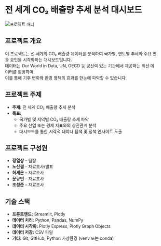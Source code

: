 # 전 세계 CO₂ 배출량 추세 분석 대시보드

![프로젝트 배너](https://i.pinimg.com/736x/01/9b/fb/019bfb0f4cc383ed5f31a2b577dfa30d.jpg)

## 프로젝트 개요

이 프로젝트는 전 세계의 CO₂ 배출량 데이터를 분석하여 국가별, 연도별 추세와 주요 변동 요인을 시각화하는 대시보드입니다.  
데이터는 Our World in Data, UN, OECD 등 공신력 있는 기관에서 제공하는 최신 데이터를 활용하며,  
이를 통해 기후 변화와 환경 정책의 효과를 한눈에 파악할 수 있습니다.

## 프로젝트 주제

- **주제:** 전 세계 CO₂ 배출량 추세 분석  
- **목표:**  
  - 국가별 및 지역별 CO₂ 배출량 추세 파악  
  - 주요 산업 또는 경제 지표와의 상관관계 분석  
  - 대시보드를 통한 시각적 데이터 탐색 및 정책 인사이트 도출

## 프로젝트 구성원

- **정열상** – 팀장  
- **노산결** – 자료조사/발표
- **허세은** – 자료조사
- **문규빈** – 자료조사
- **조성준** – 자료조사

## 기술 스택

- **프론트엔드:** Streamlit, Plotly
- **데이터 처리:** Python, Pandas, NumPy
- **데이터 시각화:** Plotly Express, Plotly Graph Objects
- **데이터 저장:** CSV 파일
- **기타:** Git, GitHub, Python 가상환경 (venv 또는 conda)
